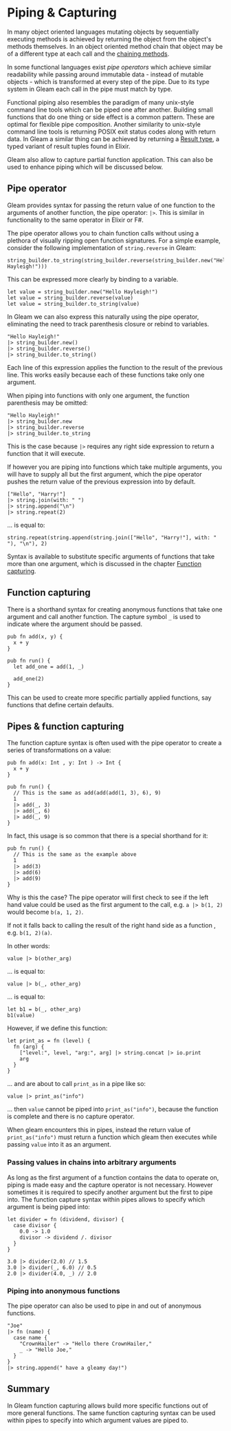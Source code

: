 # Piping & Capturing

In many object oriented languages mutating objects by sequentially executing methods is achieved by returning the object from the object's methods themselves. In an object oriented method chain that object may be of a different type at each call and the [chaining methods](https://en.wikipedia.org/wiki/Method_chaining).

In some functional languages exist *pipe operators* which achieve similar readability while passing around immutable data - instead of mutable objects - which is transformed at every step of the pipe. Due to its type system in Gleam each call in the pipe must match by type.

Functional piping also resembles the paradigm of many unix-style command line tools which can be piped one after another. Building small functions that do one thing or side effect is a common pattern. These are optimal for flexible pipe composition. Another similarity to unix-style command line tools is returning POSIX exit status codes along with return data. In Gleam a similar thing can be achieved by returning a [Result type](./tour/result.md), a typed variant of result tuples found in Elixir.

Gleam also allow to capture partial function application. This can also be used to enhance piping which will be discussed below.

## Pipe operator

Gleam provides syntax for passing the return value of one function to the arguments of another function, the pipe operator: `|>`. This is similar in functionality to the same operator in Elixir or F#.

The pipe operator allows you to chain function calls without using a plethora of visually ripping open function signatures. For a simple example, consider the following implementation of `string.reverse` in Gleam:

```gleam
string_builder.to_string(string_builder.reverse(string_builder.new("Hello Hayleigh!")))
```

This can be expressed more clearly by binding to a variable.

```gleam
let value = string_builder.new("Hello Hayleigh!")
let value = string_builder.reverse(value)
let value = string_builder.to_string(value)
```

In Gleam we can also express this naturally using the pipe operator, eliminating the need to track parenthesis closure or rebind to variables.

```gleam
"Hello Hayleigh!"
|> string_builder.new()
|> string_builder.reverse()
|> string_builder.to_string()
```

Each line of this expression applies the function to the result of the previous line. This works easily because each of these functions take only one argument.

When piping into functions with only one argument, the function parenthesis may be omitted:

```gleam
"Hello Hayleigh!"
|> string_builder.new
|> string_builder.reverse
|> string_builder.to_string
```

This is the case because `|>` requires any right side expression to return a function that it will execute.

If however you are piping into functions which take multiple arguments, you will have to supply all but the first argument, which the pipe operator pushes the return value of the previous expression into by default.

```gleam
["Hello", "Harry!"]
|> string.join(with: " ")
|> string.append("\n")
|> string.repeat(2)
```

... is equal to:

```gleam
string.repeat(string.append(string.join(["Hello", "Harry!"], with: " "), "\n"), 2)
```

Syntax is available to substitute specific arguments of functions that take more than one argument, which is discussed in the chapter [Function capturing](#Function_capturing).

## Function capturing

There is a shorthand syntax for creating anonymous functions that take one
argument and call another function. The capture symbol `_` is used to indicate
where the argument should be passed.

```gleam
pub fn add(x, y) {
  x + y
}

pub fn run() {
  let add_one = add(1, _)

  add_one(2)
}
```

This can be used to create more specific partially applied functions, say functions that define certain defaults.

## Pipes & function capturing

The function capture syntax is often used with the pipe operator to create
a series of transformations on a value:

```gleam
pub fn add(x: Int , y: Int ) -> Int {
  x + y
}

pub fn run() {
  // This is the same as add(add(add(1, 3), 6), 9)
  1
  |> add(_, 3)
  |> add(_, 6)
  |> add(_, 9)
}
```

In fact, this usage is so common that there is a special shorthand for it:

```gleam
pub fn run() {
  // This is the same as the example above
  1
  |> add(3)
  |> add(6)
  |> add(9)
}
```

Why is this the case? The pipe operator will first check to see if the left hand value could be used
as the first argument to the call, e.g. `a |> b(1, 2)` would become `b(a, 1, 2)`.

If not it falls back to calling the result of the right hand side as a function
, e.g. `b(1, 2)(a)`.

In other words:

```gleam
value |> b(other_arg)
```

... is equal to:

```gleam
value |> b(_, other_arg)
```

... is equal to:

```gleam
let b1 = b(_, other_arg)
b1(value)
```

However, if we define this function:

```gleam
let print_as = fn (level) {
  fn (arg) {
    ["level:", level, "arg:", arg] |> string.concat |> io.print
    arg
  }
}
```

... and are about to call `print_as` in a pipe like so:

```gleam
value |> print_as("info")
```

... then `value` cannot be piped into `print_as("info")`, because the function is complete and there is no capture operator.

When gleam encounters this in pipes, instead the return value of `print_as("info")` must return a function which gleam then executes while passing `value` into it as an argument.

### Passing values in chains into arbitrary arguments

As long as the first argument of a function contains the data to operate on, piping is made easy and the capture operator is not necessary. However sometimes it is required to specify another argument but the first to pipe into. The function capture syntax within pipes allows to specify which argument is being piped into:

```gleam
let divider = fn (dividend, divisor) {
  case divisor {
    0.0 -> 1.0
    divisor -> dividend /. divisor
  }
}

3.0 |> divider(2.0) // 1.5
3.0 |> divider(_, 6.0) // 0.5
2.0 |> divider(4.0, _) // 2.0
```

### Piping into anonymous functions

The pipe operator can also be used to pipe in and out of anonymous functions.

```gleam
"Joe"
|> fn (name) {
  case name {
    "CrownHailer" -> "Hello there CrownHailer,"
    _ -> "Hello Joe,"
  }
}
|> string.append(" have a gleamy day!")
```

## Summary

In Gleam function capturing allows build more specific functions out of more general functions. The same function capturing syntax can be used within pipes to specify into which argument values are piped to.

